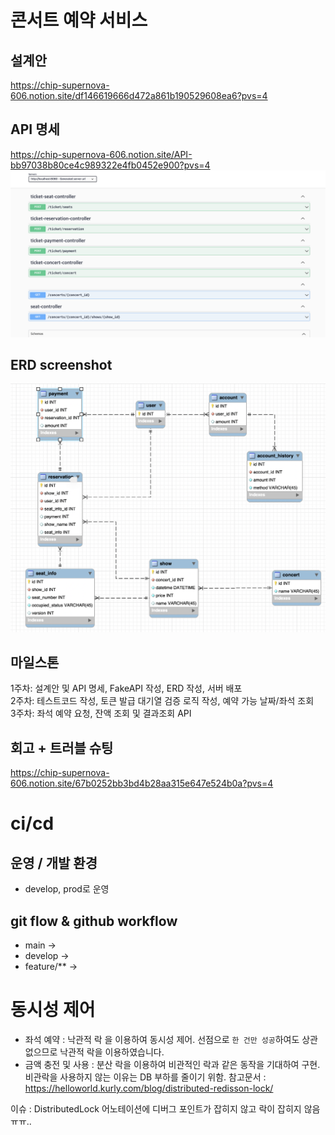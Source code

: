 # 콘서트 예약 서비스

## 설계안

https://chip-supernova-606.notion.site/df146619666d472a861b190529608ea6?pvs=4

## API 명세

https://chip-supernova-606.notion.site/API-bb97038b80ce4c989322e4fb0452e900?pvs=4
![](apidocs/screenshot.png)


## ERD screenshot

![](./db/erd-screenshot.png)

## 마일스톤

1주차: 설계안 및 API 명세, FakeAPI 작성, ERD 작성, 서버 배포  
2주차: 테스트코드 작성, 토큰 발급 대기열 검증 로직 작성, 예약 가능 날짜/좌석 조회  
3주차: 좌석 예약 요청, 잔액 조회 및 결과조회 API  

## 회고 + 트러블 슈팅

https://chip-supernova-606.notion.site/67b0252bb3bd4b28aa315e647e524b0a?pvs=4

# ci/cd 

## 운영 / 개발 환경 

- develop, prod로 운영

## git flow & github workflow
 
- main -> 
- develop  ->  
- feature/** ->

# 동시성 제어

- 좌석 예약 : 낙관적 락 을 이용하여 동시성 제어. 선점으로 `한 건만 성공`하여도 상관 없으므로 낙관적 락을 이용하였습니다.  
- 금액 충전 및 사용 : 분산 락을 이용하여 비관적인 락과 같은 동작을 기대하여 구현. 비관락을 사용하지 않는 이유는 DB 부하를 줄이기 위함.
참고문서 : https://helloworld.kurly.com/blog/distributed-redisson-lock/

이슈 : DistributedLock 어노테이션에 디버그 포인트가 잡히지 않고 락이 잡히지 않음 ㅠㅠ..


